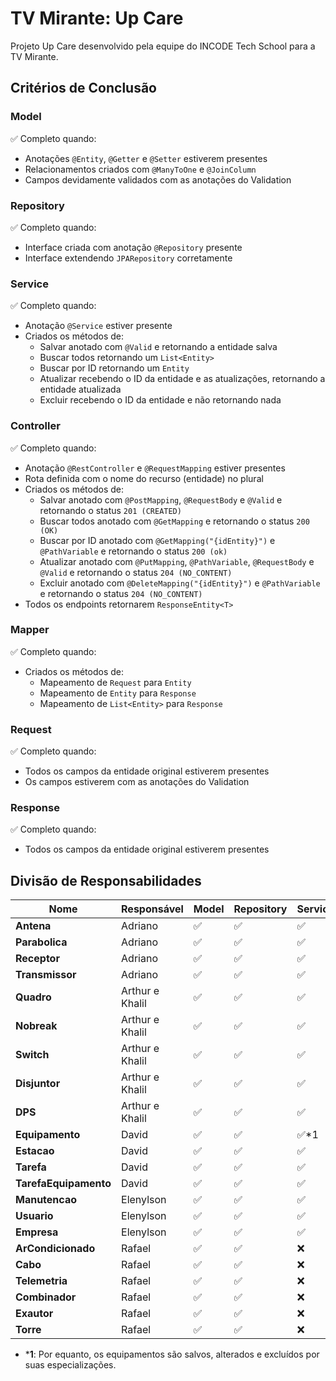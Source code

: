 
# TV Mirante: Up Care

Projeto Up Care desenvolvido pela equipe do INCODE Tech School para a TV Mirante.

## Critérios de Conclusão

### Model
✅ Completo quando:
- Anotações `@Entity`, `@Getter` e `@Setter` estiverem presentes
- Relacionamentos criados com `@ManyToOne` e `@JoinColumn`
- Campos devidamente validados com as anotações do Validation

### Repository
✅ Completo quando:
- Interface criada com anotação `@Repository` presente
- Interface extendendo `JPARepository` corretamente

### Service
✅ Completo quando:
- Anotação `@Service` estiver presente
- Criados os métodos de: 
    - Salvar anotado com `@Valid` e retornando a entidade salva
    - Buscar todos retornando um `List<Entity>`
    - Buscar por ID retornando um `Entity`
    - Atualizar recebendo o ID da entidade e as atualizações, retornando a entidade atualizada
    - Excluir recebendo o ID da entidade e não retornando nada

### Controller
✅ Completo quando:
- Anotação `@RestController` e `@RequestMapping` estiver presentes
- Rota definida com o nome do recurso (entidade) no plural
- Criados os métodos de: 
    - Salvar anotado com `@PostMapping`,  `@RequestBody` e `@Valid` e retornando o status `201 (CREATED)`
    - Buscar todos anotado com `@GetMapping` e retornando o status `200 (OK)`
    - Buscar por ID anotado com `@GetMapping("{idEntity}")` e `@PathVariable` e retornando o status `200 (ok)`
    - Atualizar anotado com `@PutMapping`, `@PathVariable`, `@RequestBody` e `@Valid` e retornando o status `204 (NO_CONTENT)`
    - Excluir anotado com `@DeleteMapping("{idEntity}")` e `@PathVariable` e retornando o status `204 (NO_CONTENT)`
- Todos os endpoints retornarem `ResponseEntity<T>`

### Mapper
✅ Completo quando:
- Criados os métodos de:
    - Mapeamento de `Request` para `Entity`
    - Mapeamento de `Entity` para `Response`
    - Mapeamento de `List<Entity>` para `Response`

### Request
✅ Completo quando:
- Todos os campos da entidade original estiverem presentes
- Os campos estiverem com as anotações do Validation

### Response
✅ Completo quando:
- Todos os campos da entidade original estiverem presentes


## Divisão de Responsabilidades
|Nome                 |Responsável    |Model|Repository| Service |Controller|Request|Response|Mapper|
|---------------------|---------------|-----|----------|---------|--------|----|--------|----|
|**Antena**           |Adriano        |✅  |✅        | ✅       |✅       |✅  |✅      |✅ |
|**Parabolica**       |Adriano        |✅  |✅        | ✅       |✅       |✅  |✅      |✅ |
|**Receptor**         |Adriano        |✅  |✅        | ✅       |✅       |✅  |✅      |✅ |
|**Transmissor**      |Adriano        |✅  |✅        | ✅       |✅       |✅  |✅      |✅ |
|**Quadro**           |Arthur e Khalil|✅  |✅        | ✅       |✅       |✅  |✅      |✅ |
|**Nobreak**          |Arthur e Khalil|✅  |✅        | ✅       |✅       |✅  |✅      |✅ |
|**Switch**           |Arthur e Khalil|✅  |✅        | ✅       |✅       |✅  |✅      |✅ |
|**Disjuntor**        |Arthur e Khalil|✅  |✅        | ✅       |✅       |✅  |✅      |✅ |
|**DPS**              |Arthur e Khalil|✅  |✅        | ✅       |✅       |✅  |✅      |✅ |
|**Equipamento**      |David          |✅  |✅        | ✅*1     |✅*1     |✅  |✅      |✅ |
|**Estacao**          |David          |✅  |✅        | ✅       |✅       |✅  |✅      |✅ |
|**Tarefa**           |David          |✅  |✅        | ✅       |✅       |✅  |✅      |✅ |
|**TarefaEquipamento**|David          |✅  |✅        | ✅       |✅       |✅  |✅      |✅ |
|**Manutencao**       |Elenylson      |✅  |✅        | ✅       |✅       |✅  |✅      |✅ |
|**Usuario**          |Elenylson      |✅  |✅        | ✅       |✅       |✅  |✅      |✅ |
|**Empresa**          |Elenylson      |✅  |✅        | ✅       |✅       |✅  |✅      |✅ |
|**ArCondicionado**   |Rafael         |✅  |✅        | ❌       |❌       |✅  |❌      |❌ |
|**Cabo**             |Rafael         |✅  |✅        | ❌       |❌       |❌  |✅      |❌ |
|**Telemetria**       |Rafael         |✅  |✅        | ❌       |❌       |❌  |❌      |❌ |
|**Combinador**       |Rafael         |✅  |✅        | ❌       |❌       |❌  |❌      |❌ |
|**Exautor**          |Rafael         |✅  |✅        | ❌       |❌       |❌  |❌      |❌ |
|**Torre**            |Rafael         |✅  |✅        | ❌       |❌       |❌  |❌      |❌ |

- ***1**: Por equanto, os equipamentos são salvos, alterados e excluídos por suas especializações.
